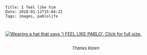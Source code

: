     Title: I feel like him
    Date: 2018-01-11T15:04:22
    Tags: images, pablolife

<div class="caption-img-block" style="margin: 25px auto">
  <a href="/img/2018/1/i_feel_like_pablo.jpg" target="blank">
  <img src="/img/2018/1/i_feel_like_pablo_THUMB.jpg" alt="Wearing a hat that says 'I FEEL LIKE PABLO'. Click for full size." style="margin: 15px auto;" /></a>
<p style="font-style: italic; text-align: center; font-size: small">Thanks Karen</p>
</div>
